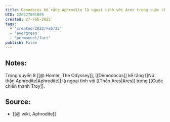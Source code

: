```yaml
---
title: Demodocus kể rằng Aphrodite là ngoại tình với Ares trong cuộc chiến Troy
UID: 220227091605
created: 27-Feb-2022
tags:
  - 'created/2022/Feb/27'
  - 'evergreen'
  - 'permanent/fact'
publish: False
---
```

## Notes:
Trong quyển 8 [[@ Homer, The Odyssey]],  [[Demodocus]] kể rằng [[Nữ thần Aphrodite|Aphrodite]] là ngoại tình với [[Thần Ares|Ares]] trong [[Cuộc chiến thành Troy]].

## Source:
- [[@ wiki, Aphrodite]]
